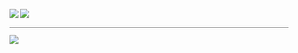![](https://github-readme-stats.vercel.app/api?username=1andre-santos1&theme=github_dark_dimmed&hide=contribs,prs,issues&show=prs_merged)
![](https://github-readme-stats.vercel.app/api/top-langs/?username=1andre-santos1&layout=compact&theme=github_dark_dimmed&hide_progress=true)

---
[![](https://visitcount.itsvg.in/api?id=1andre-santos1&icon=0&color=2)](https://visitcount.itsvg.in)

